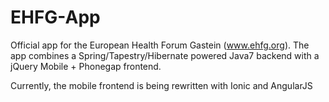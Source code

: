 EHFG-App
========

Official app for the European Health Forum Gastein (www.ehfg.org).
The app combines a Spring/Tapestry/Hibernate powered Java7 backend with a jQuery Mobile + Phonegap frontend.

Currently, the mobile frontend is being rewritten with Ionic and AngularJS
